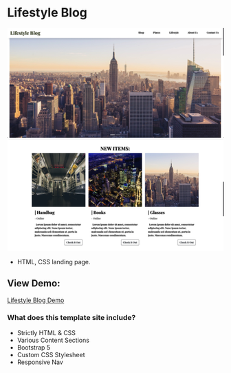 # Lifestyle Blog
![Lifestyle Blog Shop Theme](https://github.com/MattMarquise/Lifestyle-Blog/blob/main/lifestyleblog.jpg)
![Lifestyle Blog Shop Theme](https://github.com/MattMarquise/Lifestyle-Blog/blob/main/lifestyleblog2.jpg)

- HTML, CSS landing page.

## View Demo:
[Lifestyle Blog Demo](https://matthewmarquise.com/lifestyleshop)

### What does this template site include?
 - Strictly HTML & CSS
 - Various Content Sections
 - Bootstrap 5
 - Custom CSS Stylesheet
 - Responsive Nav
